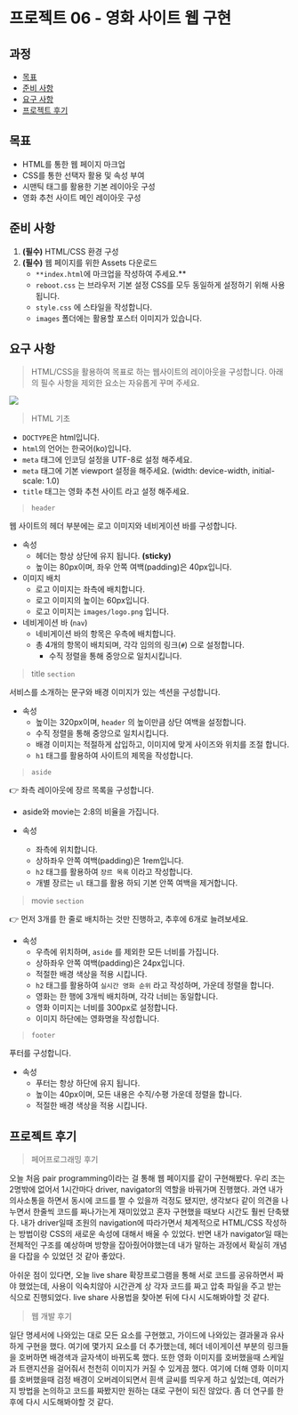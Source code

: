 # 프로젝트 06 - 영화 사이트 웹 구현

## 과정
- [목표](#목표)
- [준비 사항](#준비-사항)
- [요구 사항](#요구-사항)
- [프로젝트 후기](#프로젝트-후기)

## 목표

- HTML를 통한 웹 페이지 마크업
- CSS를 통한 선택자 활용 및 속성 부여
- 시맨틱 태그를 활용한 기본 레이아웃 구성
- 영화 추천 사이트 메인 레이아웃 구성

## 준비 사항

1. **(필수)** HTML/CSS 환경 구성
2. **(필수)** 웹 페이지를 위한 Assets 다운로드
    - `**index.html`에 마크업을 작성하여 주세요.**
    - `reboot.css` 는 브라우저 기본 설정 CSS를 모두 동일하게 설정하기 위해 사용됩니다.        
    - `style.css` 에 스타일을 작성합니다.
    - `images` 폴더에는 활용할 포스터 이미지가 있습니다.

## 요구 사항


> HTML/CSS을 활용하여 목표로 하는 웹사이트의 레이아웃을 구성합니다. 아래의 필수 사항을 제외한 요소는 자유롭게 꾸며 주세요.

  ![](https://s3.us-west-2.amazonaws.com/secure.notion-static.com/75c9b7b2-a012-4c52-9df1-71153248d3f6/Untitled.png?X-Amz-Algorithm=AWS4-HMAC-SHA256&X-Amz-Content-Sha256=UNSIGNED-PAYLOAD&X-Amz-Credential=AKIAT73L2G45EIPT3X45%2F20220902%2Fus-west-2%2Fs3%2Faws4_request&X-Amz-Date=20220902T080502Z&X-Amz-Expires=86400&X-Amz-Signature=629c8c33a973a123aa2418db1cb27eff2a17e4a57bf655e2dfb580c70b2d3531&X-Amz-SignedHeaders=host&response-content-disposition=filename%20%3D%22Untitled.png%22&x-id=GetObject)



> HTML 기초

- `DOCTYPE`은 html입니다.
- `html`의 언어는 한국어(ko)입니다.
- `meta` 태그에 인코딩 설정을 UTF-8로 설정 해주세요.
- `meta` 태그에 기본 viewport 설정을 해주세요. (width: device-width, initial-scale: 1.0)
- `title` 태그는 영화 추천 사이트 라고 설정 해주세요.



> `header`

웹 사이트의 헤더 부분에는 로고 이미지와 네비게이션 바를 구성합니다.

- 속성
    - 헤더는 항상 상단에 유지 됩니다. **(sticky)**
    - 높이는 80px이며, 좌우 안쪽 여백(padding)은 40px입니다.
- 이미지 배치
    - 로고 이미지는 좌측에 배치합니다.
    - 로고 이미지의 높이는 60px입니다.
    - 로고 이미지는 `images/logo.png` 입니다.
- 네비게이션 바 (`nav`)
    - 네비게이션 바의 항목은 우측에 배치합니다.
    - 총 4개의 항목이 배치되며, 각각 임의의 링크(`#`) 으로 설정합니다.
        - 수직 정렬을 통해 중앙으로 일치시킵니다.



> title `section`

서비스를 소개하는 문구와 배경 이미지가 있는 섹션을 구성합니다.

- 속성
    - 높이는 320px이며, `header` 의 높이만큼 상단 여백을 설정합니다.
    - 수직 정렬을 통해 중앙으로 일치시킵니다.
    - 배경 이미지는 적절하게 삽입하고, 이미지에 맞게 사이즈와 위치를 조절 합니다.
    - `h1` 태그를 활용하여 사이트의 제목을 작성합니다.



> `aside`

<aside>
👉 좌측 레이아웃에 장르 목록을 구성합니다.
</aside>

- aside와 movie는 2:8의 비율을 가집니다.

- 속성
    - 좌측에 위치합니다.
    - 상하좌우 안쪽 여백(padding)은 1rem입니다.
    - `h2` 태그를 활용하여 `장르 목록` 이라고 작성합니다.
    - 개별 장르는 `ul` 태그를 활용 하되 기본 안쪽 여백을 제거합니다.



> movie `section`

<aside>
👉 먼저 3개를 한 줄로 배치하는 것만 진행하고, 추후에 6개로 늘려보세요.
</aside>

- 속성
    - 우측에 위치하며, `aside` 를 제외한 모든 너비를 가집니다.
    - 상하좌우 안쪽 여백(padding)은 24px입니다.
    - 적절한 배경 색상을 적용 시킵니다.
    - `h2` 태그를 활용하여 `실시간 영화 순위` 라고 작성하며, 가운데 정렬을 합니다.
    - 영화는 한 행에 3개씩 배치하며, 각각 너비는 동일합니다.
    - 영화 이미지는 너비를 300px로 설정합니다.
    - 이미지 하단에는 영화명을 작성합니다.



> `footer`

푸터를 구성합니다.

- 속성
    - 푸터는 항상 하단에 유지 됩니다.
    - 높이는 40px이며, 모든 내용은 수직/수평 가운데 정렬을 합니다.
    - 적절한 배경 색상을 적용 시킵니다.


## 프로젝트 후기
> 페어프로그래밍 후기

오늘 처음 pair programming이라는 걸 통해 웹 페이지를 같이 구현해봤다. 우리 조는 2명밖에 없어서 1시간마다 driver, navigator의 역할을 바꿔가며 진행했다. 과연 내가 의사소통을 하면서 동시에 코드를 짤 수 있을까 걱정도 됐지만, 생각보다 같이 의견을 나누면서 한줄씩 코드를 짜나가는게 재미있었고 혼자 구현했을 때보다 시간도 훨씬 단축됐다. 내가 driver일때 조원의 navigation에 따라가면서 체계적으로 HTML/CSS 작성하는 방법이랑 CSS의 새로운 속성에 대해서 배울 수 있었다. 반면 내가 navigator일 때는 전체적인 구조를 예상하며 방향을 잡아줬어야했는데 내가 말하는 과정에서 확실히 개념을 다잡을 수 있었던 것 같아 좋았다.

아쉬운 점이 있다면, 오늘 live share 확장프로그램을 통해 서로 코드를 공유하면서 짜야 했었는데, 사용이 익숙치않아 시간관계 상 각자 코드를 짜고 압축 파일을 주고 받는 식으로 진행되었다. live share 사용법을 찾아본 뒤에 다시 시도해봐야할 것 같다.

> 웹 개발 후기

일단 명세서에 나와있는 대로 모든 요소를 구현했고, 가이드에 나와있는 결과물과 유사하게 구현을 했다. 여기에 몇가지 요소를 더 추가했는데, 헤더 네이게이션 부분의 링크들을 호버하면 배경색과 글자색이 바뀌도록 했다. 또한 영화 이미지를 호버했을때 스케일과 트랜지션을 걸어줘서 천천히 이미지가 커질 수 있게끔 했다. 
여기에 더해 영화 이미지를 호버했을때 검정 배경이 오버레이되면서 흰색 글씨를 띄우게 하고 싶었는데, 여러가지 방법을 논의하고 코드를 짜봤지만 원하는 대로 구현이 되진 않았다. 좀 더 연구를 한 후에 다시 시도해봐야할 것 같다.
